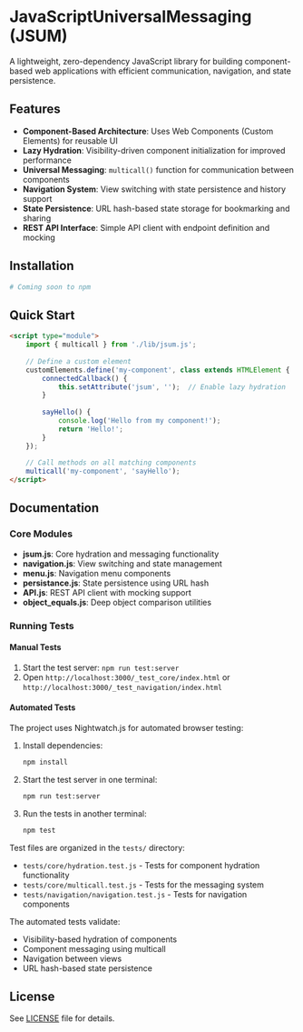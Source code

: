 # JavaScriptUniversalMessaging (JSUM)

A lightweight, zero-dependency JavaScript library for building component-based web applications with efficient communication, navigation, and state persistence.

## Features

- **Component-Based Architecture**: Uses Web Components (Custom Elements) for reusable UI
- **Lazy Hydration**: Visibility-driven component initialization for improved performance
- **Universal Messaging**: `multicall()` function for communication between components
- **Navigation System**: View switching with state persistence and history support
- **State Persistence**: URL hash-based state storage for bookmarking and sharing
- **REST API Interface**: Simple API client with endpoint definition and mocking

## Installation

```bash
# Coming soon to npm
```

## Quick Start

```html
<script type="module">
    import { multicall } from './lib/jsum.js';
    
    // Define a custom element
    customElements.define('my-component', class extends HTMLElement {
        connectedCallback() {
            this.setAttribute('jsum', '');  // Enable lazy hydration
        }
        
        sayHello() {
            console.log('Hello from my component!');
            return 'Hello!';
        }
    });
    
    // Call methods on all matching components
    multicall('my-component', 'sayHello');
</script>
```

## Documentation

### Core Modules

- **jsum.js**: Core hydration and messaging functionality
- **navigation.js**: View switching and state management
- **menu.js**: Navigation menu components
- **persistance.js**: State persistence using URL hash
- **API.js**: REST API client with mocking support
- **object_equals.js**: Deep object comparison utilities

### Running Tests

#### Manual Tests
1. Start the test server: `npm run test:server`
2. Open `http://localhost:3000/_test_core/index.html` or `http://localhost:3000/_test_navigation/index.html`

#### Automated Tests
The project uses Nightwatch.js for automated browser testing:

1. Install dependencies:
   ```bash
   npm install
   ```

2. Start the test server in one terminal:
   ```bash
   npm run test:server
   ```

3. Run the tests in another terminal:
   ```bash
   npm test
   ```

Test files are organized in the `tests/` directory:
- `tests/core/hydration.test.js` - Tests for component hydration functionality
- `tests/core/multicall.test.js` - Tests for the messaging system
- `tests/navigation/navigation.test.js` - Tests for navigation components

The automated tests validate:
- Visibility-based hydration of components
- Component messaging using multicall
- Navigation between views
- URL hash-based state persistence

## License

See [LICENSE](./LICENSE) file for details.

